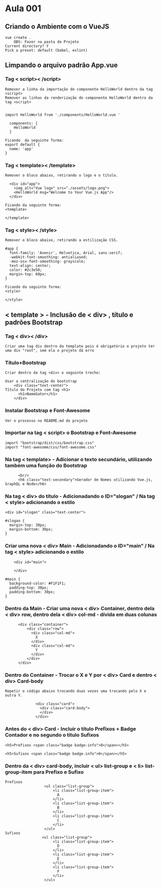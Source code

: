 # Aula 001

## Criando o Ambiente com o VueJS
```
vue create .
    OBS: Fazer na pasta do Projeto
Current directory? Y
Pick a preset: default (babel, eslint)
```

## Limpando o arquivo padrão App.vue

### Tag < script>< /script>
```
Remover a linha da importação do componente HelloWorld dentro da tag <script>
Remover as linhas da renderização do componente HelloWorld dentro da tag <script>


import HelloWorld from './components/HelloWorld.vue '

  components: {
    HelloWorld
  }

Ficando  da seguinte forma:
export default {
  name: 'app'
}
```

### Tag < template>< /template>
```
Remover o bloco abaixo, retirando o logo e o título.

  <div id="app">
    <img alt="Vue logo" src="./assets/logo.png">
    <HelloWorld msg="Welcome to Your Vue.js App"/>
  </div>

Ficando da seguinte forma:
<template>

</template>
```
### Tag < style>< /style>
```
Remover o bloco abaixo, retirando a estilização CSS.

#app {
  font-family: 'Avenir', Helvetica, Arial, sans-serif;
  -webkit-font-smoothing: antialiased;
  -moz-osx-font-smoothing: grayscale;
  text-align: center;
  color: #2c3e50;
  margin-top: 60px;
}

Ficando da seguinte forma:
<style>

</style>
```

## < template > - Inclusão de < div> , título e padrões Bootstrap
### Tag < div>< /div>
``` 
Criar uma tag div dentro da template pois é obrigatório o projeto ter uma div "root", sem ela o projeto dá erro
```
### Título+Bootstrap
```
Criar dentro da tag <div> o seguinte trecho:

Usar a centralização do bootstrap
    <div class="text-center">
Título do Projeto com tag <h1>    
      <h1>NameGator</h1>
    </div>
```
### Instalar Bootstrap e Font-Awesome
```
Ver o processo no README.md do projeto
```
### Importar na tag < script> o Bootstrap e Font-Awesome
```
import "bootstrap/dist/css/bootstrap.css"
import "font-awesome/css/font-awesome.css"
```

### Na tag < template> - Adicionar o texto secundário, utilizando também uma função do Bootstrap
```
      <br/>
      <h6 class="text-secondary">Gerador de Nomes utilizando Vue.js, GraphQL e Node</h6>
```
### Na tag < div> do título - Adicionadando o ID="slogan" / Na tag < style> adicionando o estilo
```
<div id="slogan" class="text-center">

#slogan {
  margin-top: 30px;
  margin-bottom: 30px;
}
```
### Criar uma nova < div> Main - Adicionadando o ID="main" / Na tag < style> adicionando o estilo
```
    <div id="main">

    </div>
    
#main {
  background-color: #F1F1F1;
  padding-top: 30px;
  padding-bottom: 30px;
}
```
### Dentro da Main - Criar uma nova < div> Container, dentro dela  < div>  row, dentro dela < div> col-md - dívida em duas colunas
```
      <div class="container">
          <div class="row">
            <div class="col-md">
              X
            </div>
            <div class="col-md">
              Y
            </div>
          </div>
      </div>
```
### Dentro do Container - Trocar o X e Y por < div> Card e dentro < div> Card-body
```
Repetir o código abaixo trocando duas vezes uma trocando pelo X e outra Y.

              <div class="card">
                <div class="card-body">
                </div>
              </div>
```

### Antes do < div> Card - Incluir o título Prefixos + Badge Contador e no segundo o título Sufixos
```
<h5>Prefixos <span class="badge badge-info">0</span></h5>

<h5>Sufixos <span class="badge badge-info">0</span></h5>
```
### Dentro da < div> card-body, incluir < ul> list-group e < li> list-group-item para Prefixo e Sufixo
```
Prefixos
                  <ul class="list-group">
                      <li class="list-group-item">
                        A
                      </li>
                      <li class="list-group-item">
                        B
                      </li>
                      <li class="list-group-item">
                        C
                      </li>
                  </ul>  
Sufixos
                 <ul class="list-group">
                      <li class="list-group-item">
                        D
                      </li>
                      <li class="list-group-item">
                        E
                      </li>
                      <li class="list-group-item">
                        F
                      </li>
                  </ul>    
```
